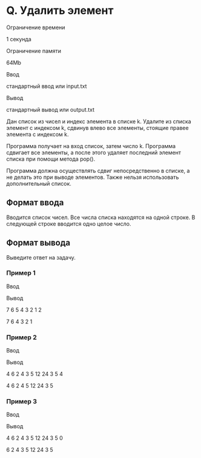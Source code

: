 Q. Удалить элемент
==================

Ограничение времени

1 секунда

Ограничение памяти

64Mb

Ввод

стандартный ввод или input.txt

Вывод

стандартный вывод или output.txt

Дан список из чисел и индекс элемента в списке k. Удалите из списка элемент с индексом k, сдвинув влево все элементы, стоящие правее элемента с индексом k.

Программа получает на вход список, затем число k. Программа сдвигает все элементы, а после этого удаляет последний элемент списка при помощи метода pop().

Программа должна осуществлять сдвиг непосредственно в списке, а не делать это при выводе элементов. Также нельзя использовать дополнительный список.

Формат ввода
------------

Вводится список чисел. Все числа списка находятся на одной строке. В следующей строке вводится одно целое число.

Формат вывода
-------------

Выведите ответ на задачу.

### Пример 1

Ввод

Вывод

7 6 5 4 3 2 1
2

7 6 4 3 2 1 

### Пример 2

Ввод

Вывод

4 6 2 4 3 5 12 24 3 5
4

4 6 2 4 5 12 24 3 5 

### Пример 3

Ввод

Вывод

4 6 2 4 3 5 12 24 3 5
0

6 2 4 3 5 12 24 3 5